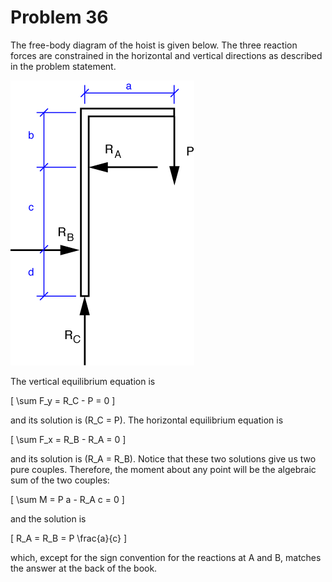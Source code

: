 # Problem 36 #

The free-body diagram of the hoist is given below. The three reaction forces are constrained in the horizontal and vertical directions as described in the problem statement.

<img src="images/036.png" />

The vertical equilibrium equation is

\[ \sum F_y = R_C - P = 0 \]

and its solution is \(R_C = P\). The horizontal equilibrium equation is

\[ \sum F_x = R_B - R_A = 0 \]

and its solution is \(R_A = R_B\). Notice that these two solutions give us two pure couples. Therefore, the moment about any point will be the algebraic sum of the two couples:

\[ \sum M = P a - R_A c = 0 \]

and the solution is

\[ R_A = R_B = P \frac{a}{c} \]

which, except for the sign convention for the reactions at A and B, matches the answer at the back of the book.


